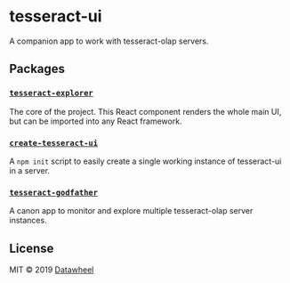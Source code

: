 # tesseract-ui

A companion app to work with tesseract-olap servers.

## Packages

### [`tesseract-explorer`](/packages/tesseract-explorer/)

The core of the project. This React component renders the whole main UI, but can be imported into any React framework.

### [`create-tesseract-ui`](/packages/create-tesseract-ui/)

A `npm init` script to easily create a single working instance of tesseract-ui in a server.

### [`tesseract-godfather`](/packages/tesseract-godfather/)

A canon app to monitor and explore multiple tesseract-olap server instances.

## License

MIT © 2019 [Datawheel](https://datawheel.us/)

